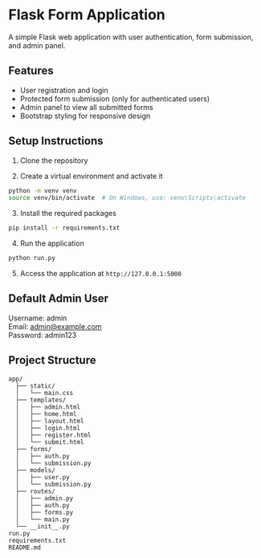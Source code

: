 # Flask Form Application

A simple Flask web application with user authentication, form submission, and admin panel.

## Features

- User registration and login
- Protected form submission (only for authenticated users)
- Admin panel to view all submitted forms
- Bootstrap styling for responsive design

## Setup Instructions

1. Clone the repository

2. Create a virtual environment and activate it
```bash
python -m venv venv
source venv/bin/activate  # On Windows, use: venv\Scripts\activate
```

3. Install the required packages
```bash
pip install -r requirements.txt
```

4. Run the application
```bash
python run.py
```

5. Access the application at `http://127.0.0.1:5000`

## Default Admin User

Username: admin  
Email: admin@example.com  
Password: admin123

## Project Structure

```
app/
  ├── static/
  │   └── main.css
  ├── templates/
  │   ├── admin.html
  │   ├── home.html
  │   ├── layout.html
  │   ├── login.html
  │   ├── register.html
  │   └── submit.html
  ├── forms/
  │   ├── auth.py
  │   └── submission.py
  ├── models/
  │   ├── user.py
  │   └── submission.py
  ├── routes/
  │   ├── admin.py
  │   ├── auth.py
  │   ├── forms.py
  │   └── main.py
  └── __init__.py
run.py
requirements.txt
README.md
```